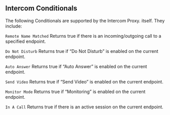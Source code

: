 ## Intercom Conditionals

The following Conditionals are supported by the Intercom Proxy. itself. They include:

`Remote Name Matched` Returns true if there is an incoming/outgoing call to a specified endpoint. 

`Do Not Disturb` Returns true if “Do Not Disturb” is enabled on the current endpoint. 

`Auto Answer` Returns true if “Auto Answer” is enabled on the current endpoint. 

`Send Video` Returns true if “Send Video” is enabled on the current endpoint. 

`Monitor Mode` Returns true if “Monitoring” is enabled on the current endpoint. 

`In A Call` Returns true if there is an active session on the current endpoint. 